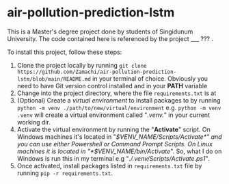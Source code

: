 # air-pollution-prediction-lstm
This is a Master's degree project done by students of Singidunum University. The code contained here is referenced by the project ___ ??? . 

To install this project, follow these steps:
1. Clone the project locally by running `git clone https://github.com/Zamachi/air-pollution-prediction-lstm/blob/main/README.md` in your terminal of choice. Obviously you need to have Git version control installed and in your **PATH** variable
2. Change into the project directory, where the file `requirements.txt` is at
3. (Optional) Create a *virtual environment* to install packages to by running `python -m venv ./path/to/new/virtual/environment` e.g. `python -m venv .venv` will create a virtual environment called "*.venv.*" in your current working dir.
4. Activate the virtual environment by running the "**Activate**" script. On Windows machines it's located in "*$VENV_NAME/Scripts/Activate*" and you can use either Powershell or Command Prompt Scripts. On Linux machines it is located in "*$VENV_NAME/bin/Activate*". So, what I do on Windows is run this in my terminal e.g "*./.venv/Scripts/Activate.ps1*".
5. Once activated, install packages listed in `requirements.txt` file by running `pip -r requirements.txt`.